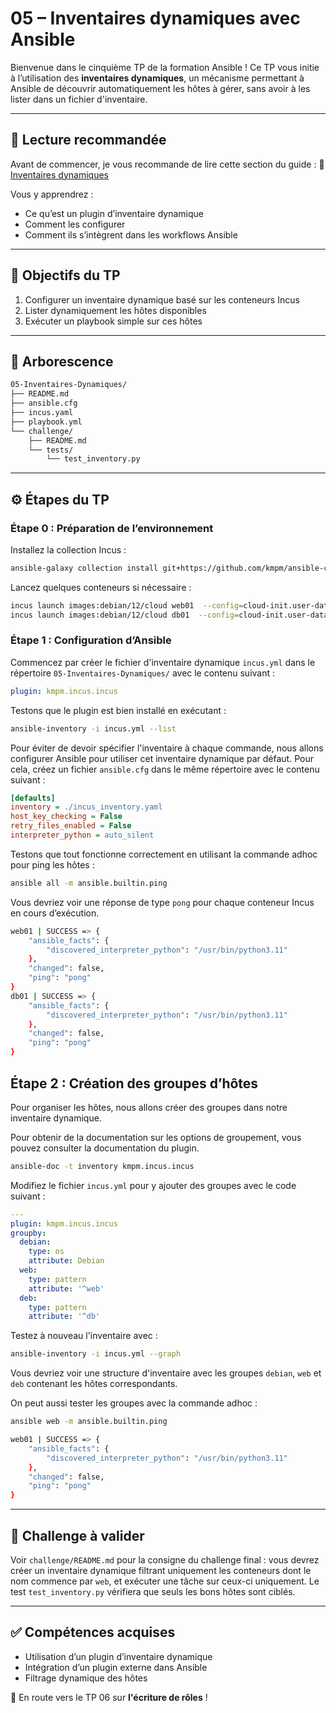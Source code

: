 # 05 – Inventaires dynamiques avec Ansible

Bienvenue dans le cinquième TP de la formation Ansible ! Ce TP vous initie à
l’utilisation des **inventaires dynamiques**, un mécanisme permettant à Ansible
de découvrir automatiquement les hôtes à gérer, sans avoir à les lister dans un
fichier d'inventaire.

---

## 🧠 Lecture recommandée

Avant de commencer, je vous recommande de lire cette section du guide : 🔗
[Inventaires dynamiques](https://blog.stephane-robert.info/docs/infra-as-code/gestion-de-configuration/ansible/inventaires/#activation-des-plugins-dinventaire-dynamique)

Vous y apprendrez :

* Ce qu’est un plugin d’inventaire dynamique
* Comment les configurer
* Comment ils s’intègrent dans les workflows Ansible

---

## 🎯 Objectifs du TP

1. Configurer un inventaire dynamique basé sur les conteneurs Incus
2. Lister dynamiquement les hôtes disponibles
3. Exécuter un playbook simple sur ces hôtes

---

## 📁 Arborescence

```bash
05-Inventaires-Dynamiques/
├── README.md
├── ansible.cfg
├── incus.yaml
├── playbook.yml
└── challenge/
    ├── README.md
    └── tests/
        └── test_inventory.py
```

---

## ⚙️ Étapes du TP

### Étape 0 : Préparation de l’environnement

Installez la collection Incus :

```bash
ansible-galaxy collection install git+https://github.com/kmpm/ansible-collection-incus.git
```

Lancez quelques conteneurs si nécessaire :

```bash
incus launch images:debian/12/cloud web01  --config=cloud-init.user-data="$(cat ../cloud-config.yaml)"
incus launch images:debian/12/cloud db01  --config=cloud-init.user-data="$(cat ../cloud-config.yaml)"
```

### Étape 1 : Configuration d’Ansible

Commencez par créer le fichier d'inventaire dynamique `incus.yml` dans le
répertoire `05-Inventaires-Dynamiques/` avec le contenu suivant :

```yaml
plugin: kmpm.incus.incus
```

Testons que le plugin est bien installé en exécutant :

```bash
ansible-inventory -i incus.yml --list
```

Pour éviter de devoir spécifier l'inventaire à chaque commande, nous allons
configurer Ansible pour utiliser cet inventaire dynamique par défaut. Pour cela,
créez un fichier `ansible.cfg` dans le même répertoire avec le contenu suivant :

```ini
[defaults]
inventory = ./incus_inventory.yaml
host_key_checking = False
retry_files_enabled = False
interpreter_python = auto_silent
```

Testons que tout fonctionne correctement en utilisant la commande
adhoc pour ping les hôtes :

```bash
ansible all -m ansible.builtin.ping
```

Vous devriez voir une réponse de type `pong` pour chaque conteneur Incus en cours
d’exécution.

```bash
web01 | SUCCESS => {
    "ansible_facts": {
        "discovered_interpreter_python": "/usr/bin/python3.11"
    },
    "changed": false,
    "ping": "pong"
}
db01 | SUCCESS => {
    "ansible_facts": {
        "discovered_interpreter_python": "/usr/bin/python3.11"
    },
    "changed": false,
    "ping": "pong"
}
```

## Étape 2 : Création des groupes d’hôtes

Pour organiser les hôtes, nous allons créer des groupes dans notre inventaire
dynamique.

Pour obtenir de la documentation sur les options de groupement, vous pouvez
consulter la documentation du plugin.

```bash
ansible-doc -t inventory kmpm.incus.incus
```

Modifiez le fichier `incus.yml` pour y ajouter des groupes avec le code suivant
:

```yaml
---
plugin: kmpm.incus.incus
groupby:
  debian:
    type: os
    attribute: Debian
  web:
    type: pattern
    attribute: '^web'
  deb:
    type: pattern
    attribute: '^db'
```

Testez à nouveau l'inventaire avec :

```bash
ansible-inventory -i incus.yml --graph
```

Vous devriez voir une structure d'inventaire avec les groupes `debian`, `web` et
`deb` contenant les hôtes correspondants.

On peut aussi tester les groupes avec la commande adhoc :

```bash
ansible web -m ansible.builtin.ping

web01 | SUCCESS => {
    "ansible_facts": {
        "discovered_interpreter_python": "/usr/bin/python3.11"
    },
    "changed": false,
    "ping": "pong"
}
```

---

## 🧪 Challenge à valider

Voir `challenge/README.md` pour la consigne du challenge final : vous devrez
créer un inventaire dynamique filtrant uniquement les conteneurs dont le nom
commence par `web`, et exécuter une tâche sur ceux-ci uniquement. Le test
`test_inventory.py` vérifiera que seuls les bons hôtes sont ciblés.

---

## ✅ Compétences acquises

* Utilisation d’un plugin d’inventaire dynamique
* Intégration d’un plugin externe dans Ansible
* Filtrage dynamique des hôtes

🚀 En route vers le TP 06 sur **l'écriture de rôles** !
